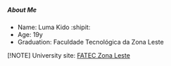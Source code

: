 ##### About Me
- Name: Luma Kido :shipit:
- Age: 19y
- Graduation: Faculdade Tecnológica da Zona Leste

[!NOTE] University site: [FATEC Zona Leste](https://www.fateczl.edu.br/inicio)